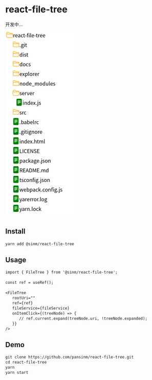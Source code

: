 # react-file-tree

开发中...

![](./docs/appearence.png)

## Install

```bash
yarn add @sinm/react-file-tree
```

## Usage
```tsx
import { FileTree } from '@sinm/react-file-tree';

const ref = useRef();

<FileTree 
   rootUri=""
   ref={ref}
   fileService={fileService}
   onItemClick={(treeNode) => {
      // ref.current.expand(treeNode.uri, !treeNode.expanded);
   }}
/>
```


## Demo

```
git clone https://github.com/pansinm/react-file-tree.git
cd react-file-tree
yarn
yarn start
```

